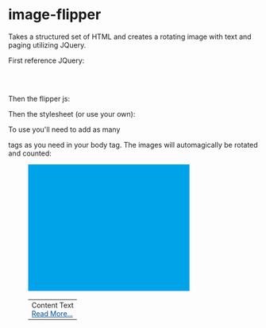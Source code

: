 image-flipper
=============

Takes a structured set of HTML and creates a rotating image with text and paging utilizing JQuery.

First reference JQuery:
<pre>
<script language="JavaScript" src="http://ajax.googleapis.com/ajax/libs/jquery/1.7.2/jquery.min.js"></script>
</pre>
Then the flipper js:

<script language="JavaScript" src="js/flipper.js"></script>

Then the stylesheet (or use your own):

<link rel="stylesheet" href="css/flipper.css">

To use you'll need to add as many <dl> tags as you need in your body tag. The images will automagically be rotated and counted:

<div id="slider">

<!-- your dl tags -->
<dl id="toggle1">
<dd>
<img alt="Image1" class="sliderImage" width="325" height="255" src="images/1.png" longdesc="Loading.." />
<table class="content">
<tr>
<td valign="top">
<div>
<div>Content Text</div>
</div>
<a href="http://github.com" style="color:#004990;text-decoration: underline">Read More...</a></td>
</tr>
</table>
</dd>
</dl>

</div>
